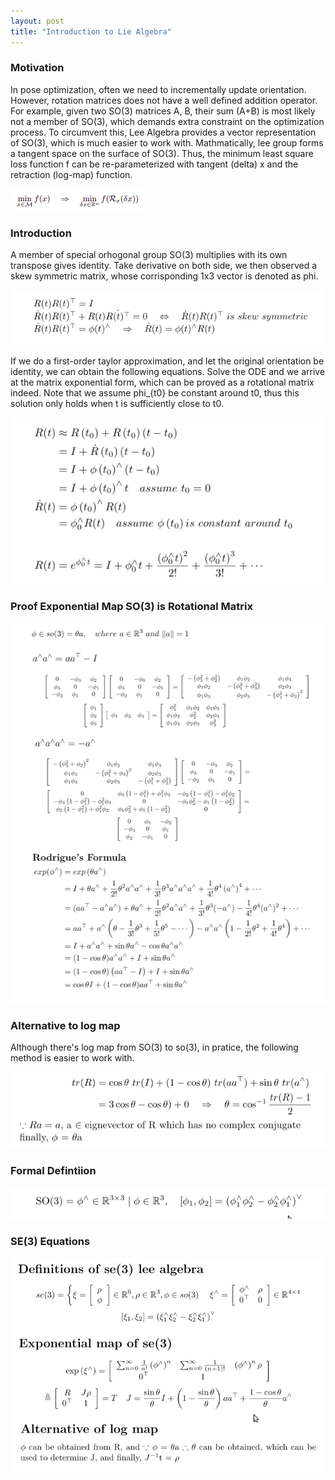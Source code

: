 ```yaml
---
layout: post
title: "Introduction to Lie Algebra"
---
```


### Motivation
In pose optimization, often we need to incrementally update orientation. However, rotation matrices does not have a well defined addition operator. For example, given two SO(3) matrices A, B, their sum (A+B) is most likely not a member of SO(3), which demands extra constraint on the optimization process. To circumvent this, Lee Algebra provides a vector representation of SO(3), which is much easier to work with. Mathmatically, lee group forms a tangent space on the surface of SO(3). Thus, the minimum least square loss function f can be re-parameterized with tangent (delta) x and the retraction (log-map) function.

<img src="/assets/img/posts/leealgebra_07.png" alt="conversion" class="responsive"/>

### Introduction
A member of special orhogonal group SO(3) multiplies with its own transpose gives identity. Take derivative on both side, we then observed a skew symmetric matrix, whose corrisponding 1x3 vector is denoted as phi.

<img src="/assets/img/posts/leealgebra_00.png" alt="conversion" class="responsive"/>

If we do a first-order taylor approximation, and let the original orientation be identity, we can obtain the following equations. Solve the ODE and we arrive at the matrix exponential form, which can be proved as a rotational matrix indeed. Note that we assume phi_{t0} be constant around t0, thus this solution only holds when t is sufficiently close to t0.

<img src="/assets/img/posts/leealgebra_01.png" alt="conversion" class="responsive"/>

### Proof Exponential Map SO(3) is Rotational Matrix

<img src="/assets/img/posts/leealgebra_02.png" alt="conversion" class="responsive"/>

### Alternative to log map
Although there's log map from SO(3) to so(3), in pratice, the following method is easier to work with.

<img src="/assets/img/posts/leealgebra_03.png" alt="conversion" class="responsive"/>

### Formal Defintiion

<img src="/assets/img/posts/leealgebra_04.png" alt="conversion" class="responsive"/>

### SE(3) Equations

<img src="/assets/img/posts/leealgebra_05.png" alt="conversion" class="responsive"/>

